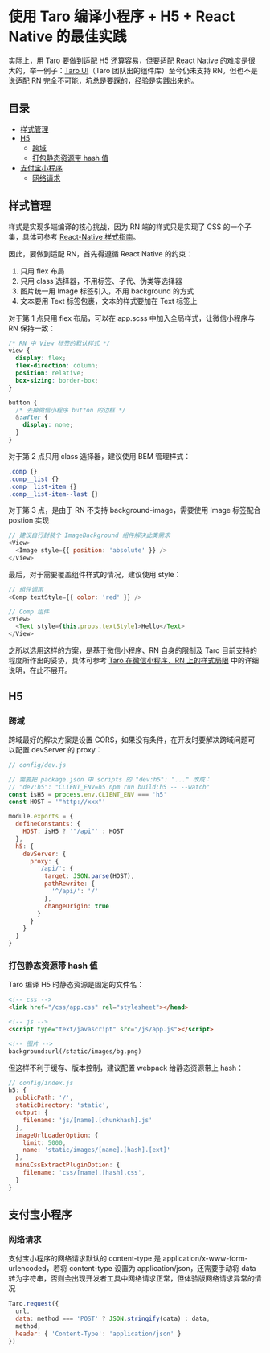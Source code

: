# 使用 Taro 编译小程序 + H5 + React Native 的最佳实践

实际上，用 Taro 要做到适配 H5 还算容易，但要适配 React Native 的难度是很大的，举一例子：[Taro UI](https://github.com/NervJS/taro-ui)（Taro 团队出的组件库）至今仍未支持 RN。但也不是说适配 RN 完全不可能，坑总是要踩的，经验是实践出来的。

## 目录

* [样式管理](#样式管理)
* [H5](#h5)
    * [跨域](#跨域)
    * [打包静态资源带 hash 值](#打包静态资源带-hash-值)
* [支付宝小程序](#支付宝小程序)
    * [网络请求](#网络请求)

## 样式管理

样式是实现多端编译的核心挑战，因为 RN 端的样式只是实现了 CSS 的一个子集，具体可参考 [React-Native 样式指南](https://github.com/doyoe/react-native-stylesheet-guide)。

因此，要做到适配 RN，首先得遵循 React Native 的约束：

1. 只用 flex 布局
2. 只用 class 选择器，不用标签、子代、伪类等选择器
3. 图片统一用 Image 标签引入，不用 background 的方式
4. 文本要用 Text 标签包裹，文本的样式要加在 Text 标签上

对于第 1 点只用 flex 布局，可以在 app.scss 中加入全局样式，让微信小程序与 RN 保持一致：

``` scss
/* RN 中 View 标签的默认样式 */
view {
  display: flex;
  flex-direction: column;
  position: relative;
  box-sizing: border-box;
}

button {
  /* 去掉微信小程序 button 的边框 */
  &:after {
    display: none;
  }
}
```

对于第 2 点只用 class 选择器，建议使用 BEM 管理样式：

``` scss
.comp {}
.comp__list {}
.comp__list-item {}
.comp__list-item--last {}
```

对于第 3 点，是由于 RN 不支持 background-image，需要使用 Image 标签配合 postion 实现

```js
// 建议自行封装个 ImageBackground 组件解决此类需求
<View>
  <Image style={{ position: 'absolute' }} />
</View>
```

最后，对于需要覆盖组件样式的情况，建议使用 style：

``` js
// 组件调用
<Comp textStyle={{ color: 'red' }} />

// Comp 组件
<View>
  <Text style={this.props.textStyle}>Hello</Text>
</View> 
```

之所以选用这样的方案，是基于微信小程序、RN 自身的限制及 Taro 目前支持的程度所作出的妥协，具体可参考 [Taro 在微信小程序、RN 上的样式局限](../docs/style.md) 中的详细说明，在此不展开。

## H5

### 跨域

跨域最好的解决方案是设置 CORS，如果没有条件，在开发时要解决跨域问题可以配置 devServer 的 proxy：

``` js
// config/dev.js

// 需要把 package.json 中 scripts 的 "dev:h5": "..." 改成：
// "dev:h5": "CLIENT_ENV=h5 npm run build:h5 -- --watch"
const isH5 = process.env.CLIENT_ENV === 'h5'
const HOST = '"http://xxx"'

module.exports = {
  defineConstants: {
    HOST: isH5 ? '"/api"' : HOST
  },
  h5: {
    devServer: {
      proxy: {
        '/api/': {
          target: JSON.parse(HOST),
          pathRewrite: {
            '^/api/': '/'
          },
          changeOrigin: true
        }
      }
    }
  }
}
```

### 打包静态资源带 hash 值

Taro 编译 H5 时静态资源是固定的文件名：

``` html
<!-- css -->
<link href="/css/app.css" rel="stylesheet"></head>

<!-- js -->
<script type="text/javascript" src="/js/app.js"></script>

<!-- 图片 -->
background:url(/static/images/bg.png)
```

但这样不利于缓存、版本控制，建议配置 webpack 给静态资源带上 hash：

``` js
// config/index.js
h5: {
  publicPath: '/',
  staticDirectory: 'static',
  output: {
    filename: 'js/[name].[chunkhash].js'
  },
  imageUrlLoaderOption: {
    limit: 5000,
    name: 'static/images/[name].[hash].[ext]'
  },
  miniCssExtractPluginOption: {
    filename: 'css/[name].[hash].css',
  }
}
```

## 支付宝小程序

### 网络请求

支付宝小程序的网络请求默认的 content-type 是 application/x-www-form-urlencoded，若将 content-type 设置为 application/json，还需要手动将 data 转为字符串，否则会出现开发者工具中网络请求正常，但体验版网络请求异常的情况

``` js
Taro.request({
  url,
  data: method === 'POST' ? JSON.stringify(data) : data,
  method,
  header: { 'Content-Type': 'application/json' }
})
```
